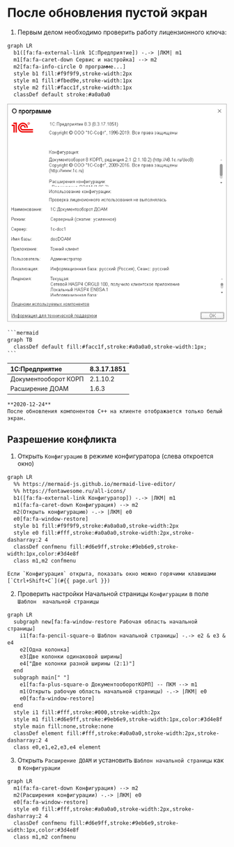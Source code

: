 # После обновления пустой экран

1. Первым делом необходимо проверить работу лицензионного ключа:
``` mermaid
graph LR
  b1([fa:fa-external-link 1С:Предприятие]) -.-> |ЛКМ| m1
  m1[fa:fa-caret-down Сервис и настройка] --> m2
  m2[fa:fa-info-circle О программе...]
  style b1 fill:#f9f9f9,stroke-width:2px
  style m1 fill:#fbed9e,stroke-width:1px
  style m2 fill:#facc1f,stroke-width:1px
  classDef default stroke:#a0a0a0
```
![about](images/about.png)

    ```mermaid
    graph TB
      classDef default fill:#facc1f,stroke:#a0a0a0,stroke-width:1px;
    ```


|1C:Предприятие|8.3.17.1851
|:--- |:--- 
|Документооборот КОРП|2.1.10.2
|Расширение ДОАМ|1.6.3

``` danger
**2020-12-24**  
После обновления компонентов C++ на клиенте отображается только белый экран.
```

## Разрешение конфликта

1. Открыть `Конфигурацию` в режиме конфигуратора (слева откроется окно)  
``` mermaid
graph LR
  %% https://mermaid-js.github.io/mermaid-live-editor/
  %% https://fontawesome.ru/all-icons/
  b1([fa:fa-external-link Конфигуратор]) -.-> |ЛКМ| m1
  m1(fa:fa-caret-down Конфигурация) --> m2
  m2(Открыть конфигурацию) -.-> |ЛКМ| e0
  e0[fa:fa-window-restore]
  style b1 fill:#f9f9f9,stroke:#a0a0a0,stroke-width:2px
  style e0 fill:#fff,stroke:#a0a0a0,stroke-width:2px,stroke-dasharray:2 4
  classDef confmenu fill:#d6e9ff,stroke:#9eb6e9,stroke-width:1px,color:#3d4e8f
  class m1,m2 confmenu
```
``` tip
Если `Конфигурация` открыта, показать окно можно горячими клавишами 
[`Ctrl+Shift+C`](#{{ page.url }})
```

2. Проверить настройки Начальной страницы `Конфигурации` в поле `Шаблон 
начальной страницы`
``` mermaid
graph LR
  subgraph new[fa:fa-window-restore Рабочая область начальной страницы]
    i1[fa:fa-pencil-square-o Шаблон начальной страницы] -.-> e2 & e3 & e4
    e2[Одна колонка]
    e3[Две колонки одинаковой ширины]
    e4["Две колонки разной ширины (2:1)"]
  end
  subgraph main[" "]
    e1[fa:fa-plus-square-o ДокументооборотКОРП] -- ПКМ --> m1
    m1(Открыть рабочую область начальной страницы) -.-> |ЛКМ| e0
    e0[fa:fa-window-restore]
  end
  style i1 fill:#fff,stroke:#000,stroke-width:2px
  style m1 fill:#d6e9ff,stroke:#9eb6e9,stroke-width:1px,color:#3d4e8f
  style main fill:none,stroke:none
  classDef element fill:#fff,stroke:#a0a0a0,stroke-width:2px,stroke-dasharray:2 4
  class e0,e1,e2,e3,e4 element
```

3. Открыть `Расширение ДОАМ` и установить `Шаблон начальной страницы` как в 
`Конфигурации`
``` mermaid
graph LR
  m1(fa:fa-caret-down Конфигурация) --> m2
  m2(Расширения конфигурации) -.-> |ЛКМ| e0
  e0[fa:fa-window-restore]
  style e0 fill:#fff,stroke:#a0a0a0,stroke-width:2px,stroke-dasharray:2 4
  classDef confmenu fill:#d6e9ff,stroke:#9eb6e9,stroke-width:1px,color:#3d4e8f
  class m1,m2 confmenu
```
